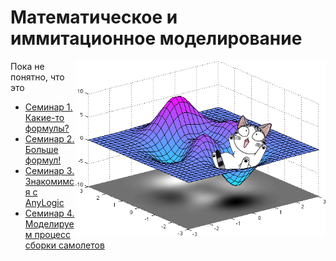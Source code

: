 # Математическое и иммитационное моделирование

<img src="https://github.com/Cat-in-box/FA/blob/png/git%20miim.png" align="right" width=400 height=280/>

Пока не понятно, что это

* [Семинар 1. Какие-то формулы?](https://github.com/Cat-in-box/FA/tree/master/2%20%D0%BA%D1%83%D1%80%D1%81/%D0%9C%D0%90%D0%A2%D0%B8%D0%98%D0%9C/%D0%A1%D0%B5%D0%BC%D0%B8%D0%BD%D0%B0%D1%80%201)
* [Семинар 2. Больше формул!](https://github.com/Cat-in-box/FA/tree/master/2%20%D0%BA%D1%83%D1%80%D1%81/%D0%9C%D0%90%D0%A2%D0%B8%D0%98%D0%9C/%D0%A1%D0%B5%D0%BC%D0%B8%D0%BD%D0%B0%D1%80%202)
* [Семинар 3. Знакомимся с AnyLogic](https://github.com/Cat-in-box/FA/tree/master/2%20%D0%BA%D1%83%D1%80%D1%81/%D0%9C%D0%90%D0%A2%D0%B8%D0%98%D0%9C/%D0%A1%D0%B5%D0%BC%D0%B8%D0%BD%D0%B0%D1%80%203)
* [Семинар 4. Моделируем процесс сборки самолетов](https://github.com/Cat-in-box/FA/tree/master/2%20%D0%BA%D1%83%D1%80%D1%81/%D0%9C%D0%90%D0%A2%D0%B8%D0%98%D0%9C/%D0%A1%D0%B5%D0%BC%D0%B8%D0%BD%D0%B0%D1%80%204)
